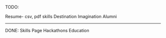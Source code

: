 TODO:

Resume- csv, pdf
skills
Destination Imagination Alumni






---------
DONE:
Skills Page
Hackathons
Education
